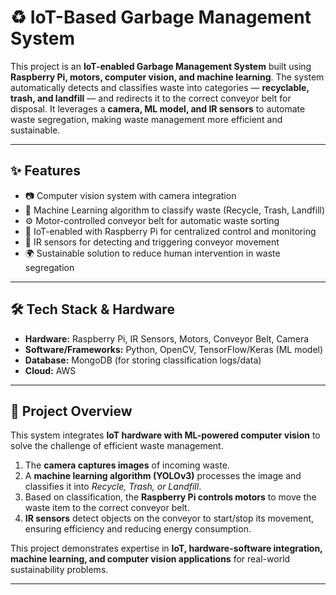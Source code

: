 # ♻️ IoT-Based Garbage Management System  

This project is an **IoT-enabled Garbage Management System** built using **Raspberry Pi, motors, computer vision, and machine learning**. The system automatically detects and classifies waste into categories — **recyclable, trash, and landfill** — and redirects it to the correct conveyor belt for disposal. It leverages a **camera, ML model, and IR sensors** to automate waste segregation, making waste management more efficient and sustainable.  

---

## ✨ Features  
- 📷 Computer vision system with camera integration  
- 🤖 Machine Learning algorithm to classify waste (Recycle, Trash, Landfill)  
- ⚙️ Motor-controlled conveyor belt for automatic waste sorting  
- 📡 IoT-enabled with Raspberry Pi for centralized control and monitoring  
- 🔦 IR sensors for detecting and triggering conveyor movement  
- 🌍 Sustainable solution to reduce human intervention in waste segregation  

---

## 🛠️ Tech Stack & Hardware  
- **Hardware:** Raspberry Pi, IR Sensors, Motors, Conveyor Belt, Camera  
- **Software/Frameworks:** Python, OpenCV, TensorFlow/Keras (ML model)  
- **Database:** MongoDB (for storing classification logs/data)  
- **Cloud:** AWS 

---

## 📖 Project Overview  
This system integrates **IoT hardware with ML-powered computer vision** to solve the challenge of efficient waste management.  

1. The **camera captures images** of incoming waste.  
2. A **machine learning algorithm (YOLOv3)** processes the image and classifies it into *Recycle, Trash, or Landfill*.  
3. Based on classification, the **Raspberry Pi controls motors** to move the waste item to the correct conveyor belt.  
4. **IR sensors** detect objects on the conveyor to start/stop its movement, ensuring efficiency and reducing energy consumption.  

This project demonstrates expertise in **IoT, hardware-software integration, machine learning, and computer vision applications** for real-world sustainability problems.  

---

